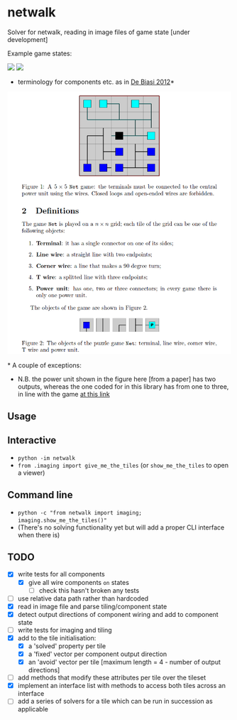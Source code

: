 # netwalk

Solver for netwalk, reading in image files of game state [under development]

Example game states:

![](https://raw.githubusercontent.com/lmmx/netwalk/master/data/lgo_netwalk_example_game_state.png)
![](https://raw.githubusercontent.com/lmmx/netwalk/master/data/lgo_netwalk_example_game_state_expert.png)

- terminology for components etc. as in [De Biasi 2012][debiasi12]\*

[debiasi12]: http://www.nearly42.org/vdisk/cstheory/netnpc.pdf "The complexity of the puzzle game Net: rotating wires can drive you crazy"

![Schematic of the NetWalk puzzle and its components, from De Biasi (2012) The complexity of the puzzle game Net: rotating wires can drive you crazy](https://raw.githubusercontent.com/lmmx/shots/master/2018/Feb/de-biasi12_figs1-%2B-2_netwalk-schematic.png)

\* A couple of exceptions:

- N.B. the power unit shown in the figure here [from a paper] has two outputs, whereas the one coded for in this library has from one to three, in line with the game [at this link](http://www.logicgamesonline.com/netwalk)

## Usage

## Interactive

- `python -im netwalk`
- `from .imaging import give_me_the_tiles` (or `show_me_the_tiles` to open a viewer)

## Command line

- `python -c "from netwalk import imaging; imaging.show_me_the_tiles()"`
- (There's no solving functionality yet but will add a proper CLI interface when there is)

## TODO

- [x] write tests for all components
  - [x] give all wire components `on` states
    - [ ] check this hasn't broken any tests
- [ ] use relative data path rather than hardcoded
- [x] read in image file and parse tiling/component state
- [x] detect output directions of component wiring and add to component state
- [ ] write tests for imaging and tiling
- [x] add to the tile initialisation:
  - [x] a 'solved' property per tile
  - [x] a 'fixed' vector per component output direction
  - [x] an 'avoid' vector per tile [maximum length = 4 - number of output directions]
- [ ] add methods that modify these attributes per tile over the tileset
- [x] implement an interface list with methods to access both tiles across an interface
- [ ] add a series of solvers for a tile which can be run in succession as applicable
